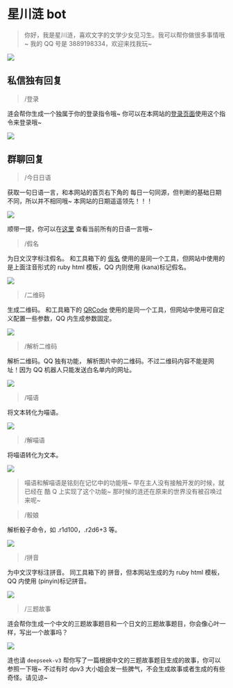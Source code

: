 # 星川涟 bot

> 你好，我是星川涟，喜欢文字的文学少女见习生。我可以帮你做很多事情哦~ 我的 QQ 号是 3889198334，欢迎来找我玩~

![](https://image.xtt.cool/local/images/2025/04/13/image932fc706fb51403c.png)

## 私信独有回复

> /登录

涟会帮你生成一个独属于你的登录指令哦~ 你可以在本网站的[登录页面](/login)使用这个指令来登录哦~

![](https://image.xtt.cool/local/images/2025/04/13/image3f7c9fac5eccc86a.png)

## 群聊回复

> /今日日语

获取一句日语一言，和本网站的首页右下角的 每日一句同源，但判断的基础日期不同，所以并不相同哦~ 本网站的日期遥遥领先！！！

![](https://image.xtt.coolll/local/images/2025/04/13/imaged44dab8ac05f4138.png)

顺带一提，你可以在[这里](/save/daysQuote) 查看当前所有的日语一言哦~

> /假名

为日文汉字标注假名。 和工具箱下的 [仮名](/something/kana) 使用的是同一个工具，但网站中使用的是上面注音形式的 ruby html 模板，QQ 内则使用 (kana)标记假名。

![](https://image.xtt.cool/local/images/2025/04/13/image8362000c2c69a953.png)

> /二维码

生成二维码。 和工具箱下的 [QRCode](/something/qrcode) 使用的是同一个工具，但网站中使用可自定义配置一些参数，QQ 内生成参数固定。

![](https://image.xtt.cool/local/images/2025/04/13/image1214bac42d1412bc.png)

> /解析二维码

解析二维码。QQ 独有功能， 解析图片中的二维码。不过二维码内容不能是网址！因为 QQ 机器人只能发送白名单内的网址。

![](https://image.xtt.cool/local/images/2025/04/13/image7a075d0b3109a0bd.png)

> /喵语

将文本转化为喵语。

![](https://image.xtt.cool/local/images/2025/04/13/imagef6dbf4eda0b848e7.png)

> /解喵语

将喵语转化为文本。

![](https://image.xtt.cool/local/images/2025/04/13/image20a2b1c262598bd5.png)

> 喵语和解喵语是铭刻在记忆中的功能哦~ 早在主人没有接触开发的时候，就已经在 酷 Q 上实现了这个功能~ 那时候的涟还在原来的世界没有被召唤过来呢~

> /骰娘

解析骰子命令，如 .r1d100，.r2d6+3 等。

![](https://image.xtt.cool/local/images/2025/04/13/image3f7a528937f12ff9.png)

> /拼音

为中文汉字标注拼音。 同工具箱下的 拼音，但本网站生成的为 ruby html 模板，QQ 内使用 (pinyin)标记拼音。

![](https://image.xtt.cool/local/images/2025/04/13/imagedc56be38c19ea532.png)

> /三题故事

涟会帮你生成一个中文的三题故事题目和一个日文的三题故事题目，你会像心叶一样，写出一个故事吗？

![](https://image.xtt.cool/local/images/2025/04/13/imaged8a66254f4b611ff.png)

涟也请 `deepseek-v3` 帮你写了一篇根据中文的三题故事题目生成的故事，你可以参照一下哦~ 不过有时 dpv3 大小姐会发一些脾气，不会生成故事或者生成的有些奇怪。请见谅~
